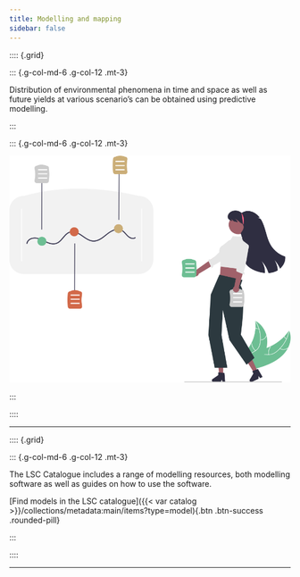 ```yaml
---
title: Modelling and mapping
sidebar: false
---
```


:::: {.grid}

::: {.g-col-md-6 .g-col-12 .mt-3}

Distribution of environmental phenomena in time and space as well as future yields at various scenario’s can be obtained using predictive modelling.

:::

::: {.g-col-md-6 .g-col-12 .mt-3}

![](../img/undraw_detailed_examination_re_ieui%201modelling.svg)

:::

::::

---

:::: {.grid}

::: {.g-col-md-6 .g-col-12 .mt-3}

The LSC Catalogue includes a range of modelling resources, both modelling software as well as guides on how to use the software.

[Find models in the LSC catalogue]({{< var catalog >}}/collections/metadata:main/items?type=model){.btn .btn-success .rounded-pill}

:::

::::

---

<script src="https://giscus.app/client.js"
      data-repo="{{< var giscus-repo >}}"
      data-repo-id="{{< var giscus-repo-id >}}"
      data-category="{{< var giscus-cat >}}"
      data-category-id="{{< var giscus-cat-id >}}"
      data-mapping="title"
      data-strict="0"
      data-reactions-enabled="0"
      data-emit-metadata="0"
      data-input-position="bottom"
      data-theme="noborder_light"
      data-lang="en"
      data-loading="lazy"
      crossorigin="anonymous"
      async></script>